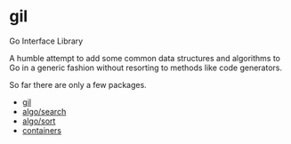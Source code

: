 gil
===

Go Interface Library

A humble attempt to add some common data structures and algorithms to Go in a generic fashion without resorting to methods like code generators.

So far there are only a few packages.

- [gil](http://godoc.org/github.com/joshuarubin/gil)
- [algo/search](http://godoc.org/github.com/joshuarubin/gil/algo/search)
- [algo/sort](http://godoc.org/github.com/joshuarubin/gil/algo/sort)
- [containers](http://godoc.org/github.com/joshuarubin/gil/containers)
